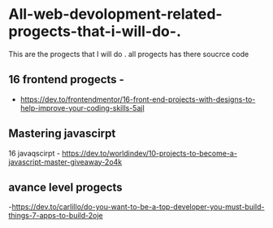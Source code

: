 # All-web-devolopment-related-progects-that-i-will-do-.
This are the progects that I will do . all progects has there soucrce code 
## 16 frontend progects -
* https://dev.to/frontendmentor/16-front-end-projects-with-designs-to-help-improve-your-coding-skills-5ajl
## Mastering javascirpt
16 javaqscirpt - https://dev.to/worldindev/10-projects-to-become-a-javascript-master-giveaway-2o4k
## avance level progects
-https://dev.to/carlillo/do-you-want-to-be-a-top-developer-you-must-build-things-7-apps-to-build-2oje
